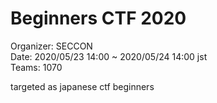 # Beginners CTF 2020
Organizer: SECCON  
Date: 2020/05/23 14:00 ~ 2020/05/24 14:00 jst  
Teams: 1070  

targeted as japanese ctf beginners
